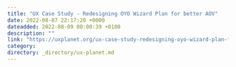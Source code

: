 ```yaml
---
title: "UX Case Study - Redesigning OYO Wizard Plan for better AOV"
date: 2022-08-07 22:17:20 +0000
dateadded: 2022-08-09 00:00:39 +0100
description: ""
link: "https://uxplanet.org/ux-case-study-redesigning-oyo-wizard-plan-for-better-aov-6ae05873cd4c?source=rss----819cc2aaeee0---4"
category:
directory: _directory/ux-planet.md
---
```

